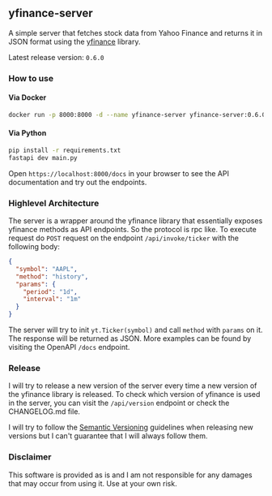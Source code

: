 ## yfinance-server

A simple server that fetches stock data from Yahoo Finance and returns it in JSON format
using the [yfinance](https://github.com/ranaroussi/yfinance) library.

Latest release version: `0.6.0`

### How to use

#### Via Docker

```bash
docker run -p 8000:8000 -d --name yfinance-server yfinance-server:0.6.0
```

#### Via Python

```bash
pip install -r requirements.txt
fastapi dev main.py
```

Open `https://localhost:8000/docs` in your browser to see the API documentation and try out the endpoints.

### Highlevel Architecture

The server is a wrapper around the yfinance library that essentially exposes yfinance methods as API endpoints. So the protocol is rpc like.
To execute request do `POST` request on the endpoint `/api/invoke/ticker` with the following body:

```json
{
  "symbol": "AAPL",
  "method": "history",
  "params": {
    "period": "1d",
    "interval": "1m"
  }
}
```

The server will try to init `yt.Ticker(symbol)` and call `method` with `params` on it. The response will be returned as JSON. More examples can be found by visiting the OpenAPI `/docs` endpoint.

### Release

I will try to release a new version of the server every time a new version of the yfinance library is released.
To check which version of yfinance is used in the server, you can visit the `/api/version` endpoint or check the CHANGELOG.md file.

I will try to follow the [Semantic Versioning](https://semver.org/) guidelines when releasing new versions but I can't guarantee that I will always follow them.


### Disclaimer
This software is provided as is and I am not responsible for any damages that may occur from using it. Use at your own risk.